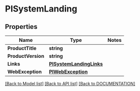 # PISystemLanding

## Properties
Name | Type | Notes
------------ | ------------- | -------------
**ProductTitle** | **string**
**ProductVersion** | **string**
**Links** | **[**PISystemLandingLinks**](../Model/PISystemLandingLinks.md)**
**WebException** | **[**PIWebException**](../Model/PIWebException.md)**

[[Back to Model list]](../../DOCUMENTATION.md#documentation-for-models) [[Back to API list]](../../DOCUMENTATION.md#documentation-for-api-endpoints) [[Back to DOCUMENTATION]](../../DOCUMENTATION.md)
